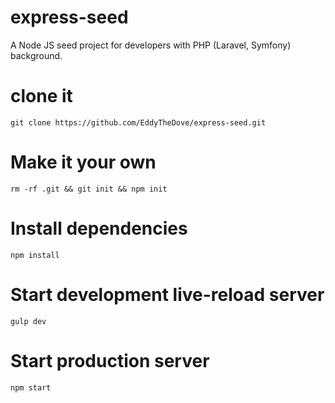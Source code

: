 # express-seed
A Node JS seed project for developers with PHP (Laravel, Symfony) background.

# clone it
`git clone https://github.com/EddyTheDove/express-seed.git`

# Make it your own
`rm -rf .git && git init && npm init`

# Install dependencies
`npm install`

# Start development live-reload server
`gulp dev`

# Start production server
`npm start`
